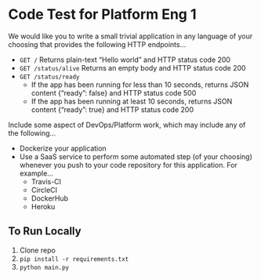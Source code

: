 # Code Test for Platform Eng 1

We would like you to write a small trivial application in any language of your choosing that provides the following HTTP endpoints…

- `GET /` Returns plain-text “Hello world” and HTTP status code 200
- `GET /status/alive` Returns an empty body and HTTP status code 200
- `GET /status/ready`
  - If the app has been running for less than 10 seconds, returns JSON content {“ready”: false} and HTTP status code 500
  - If the app has been running at least 10 seconds, returns JSON content {“ready”: true} and HTTP status code 200

Include some aspect of DevOps/Platform work, which may include any of the following...

- Dockerize your application
- Use a SaaS service to perform some automated step (of your choosing) whenever you push to your code repository for this application. For example...
  - Travis-CI
  - CircleCI
  - DockerHub
  - Heroku

## To Run Locally
1. Clone repo
2. `pip install -r requirements.txt`
3. `python main.py`

